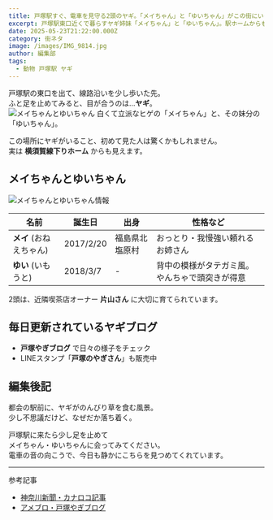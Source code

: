 ```yaml
---
title: 戸塚駅すぐ、電車を見守る2頭のヤギ。「メイちゃん」と「ゆいちゃん」がこの街にいる理由。
excerpt: 戸塚駅東口近くで暮らすヤギ姉妹「メイちゃん」と「ゆいちゃん」。駅ホームからも見える2頭の素顔に迫ります。
date: 2025-05-23T21:22:00.000Z
category: 街ネタ
image: /images/IMG_9814.jpg
author: 編集部
tags:
  - 動物 戸塚駅 ヤギ
---
```

戸塚駅の東口を出て、線路沿いを少し歩いた先。  
ふと足を止めてみると、目が合うのは…**ヤギ**。  
<img src="/images/IMG_9814.jpg"
     alt="メイちゃんとゆいちゃん"
     class="mx-auto w-full md:w-2/3 rounded-lg shadow-md mb-8" />
白くて立派なヒゲの「メイちゃん」と、その妹分の「ゆいちゃん」。

この場所にヤギがいること、初めて見た人は驚くかもしれません。  
実は **横須賀線下りホーム** からも見えます。

## メイちゃんとゆいちゃん

<img src="/images/IMG_9815.jpg"
     alt="メイちゃんとゆいちゃん情報"
     class="mx-auto w-full md:w-2/3 rounded-lg shadow-md mb-8" />

| 名前 | 誕生日 | 出身 | 性格など |
|------|--------|------|----------|
| **メイ** (おねえちゃん) | 2017/2/20 | 福島県北塩原村 | おっとり・我慢強い頼れるお姉さん |
| **ゆい** (いもうと) | 2018/3/7 | - | 背中の模様がタテガミ風。やんちゃで頭突きが得意 |

2頭は、近隣喫茶店オーナー **片山さん** に大切に育てられています。  

## 毎日更新されているヤギブログ

- **戸塚やぎブログ** で日々の様子をチェック  
- LINEスタンプ「**戸塚のやぎさん**」も販売中

## 編集後記

都会の駅前に、ヤギがのんびり草を食む風景。  
少し不思議だけど、なぜだか落ち着く。

戸塚駅に来たら少し足を止めて  
メイちゃん・ゆいちゃんに会ってみてください。  
電車の音の向こうで、今日も静かにこちらを見つめてくれています。  

---

参考記事  
- [神奈川新聞・カナロコ記事](https://www.kanaloco.jp/news/life/entry-287953.html)
- [アメブロ・戸塚やぎブログ](https://ameblo.jp/atotsuka864/archive-202505.html)
